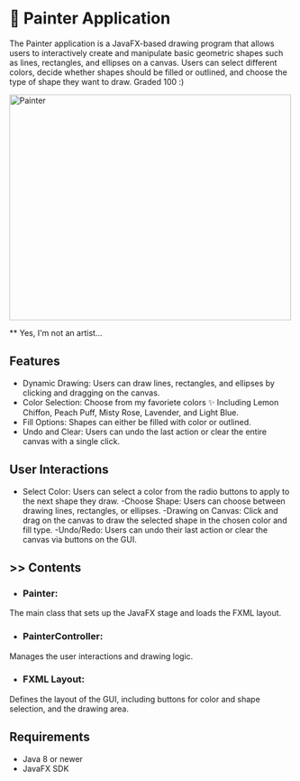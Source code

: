 
# 🎨 Painter Application

The Painter application is a JavaFX-based drawing program that allows users to interactively create and manipulate basic geometric shapes such as lines, rectangles, and ellipses on a canvas. Users can select different colors, decide whether shapes should be filled or outlined, and choose the type of shape they want to draw.
Graded 100 :)
<p align="left">
  <img src="https://github.com/NaomiEisen/20554-Advanced-Programming-with-Java/assets/166138356/c3ef93e9-e7ff-4140-ad2e-1cf9518c4e67" alt="Painter" width="500" height="400">
</p>
** Yes, I'm not an artist...

## Features
- Dynamic Drawing: Users can draw lines, rectangles, and ellipses by clicking and dragging on the canvas.
- Color Selection: Choose from my favoriete colors ✨ Including Lemon Chiffon, Peach Puff, Misty Rose, Lavender, and Light Blue.
- Fill Options: Shapes can either be filled with color or outlined.
- Undo and Clear: Users can undo the last action or clear the entire canvas with a single click.

## User Interactions
- Select Color: Users can select a color from the radio buttons to apply to the next shape they draw.
-Choose Shape: Users can choose between drawing lines, rectangles, or ellipses.
-Drawing on Canvas: Click and drag on the canvas to draw the selected shape in the chosen color and fill type.
-Undo/Redo: Users can undo their last action or clear the canvas via buttons on the GUI.


## >> Contents
- ### Painter: 
The main class that sets up the JavaFX stage and loads the FXML layout.
- ### PainterController: 
Manages the user interactions and drawing logic.
- ### FXML Layout: 
Defines the layout of the GUI, including buttons for color and shape selection, and the drawing area.

## Requirements
- Java 8 or newer
- JavaFX SDK
